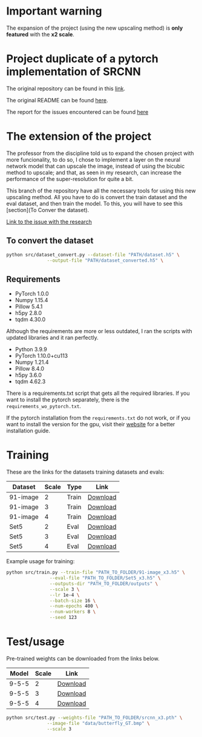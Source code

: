 # Important warning

The expansion of the project (using the new upscaling method) is **only featured** with the **x2 scale**.

# Project duplicate of a pytorch implementation of SRCNN

The original repository can be found in this [link](https://github.com/yjn870/SRCNN-pytorch).

The original README can be found [here](./ORIGINAL_README.md).

The report for the issues encountered can be found [here](./REPORT.md)

# The extension of the project

The professor from the discipline told us to expand the chosen project with more funcionality, to do so, I chose to implement a layer on the neural network model that can upscale the image, instead of using the bicubic method to upscale; and that, as seen in my research, can increase the performance of the super-resolution for quite a bit.

This branch of the repository have all the necessary tools for using this new upscaling method. All you have to do is convert the train dataset and the eval dataset, and then train the model. To this, you will have to see this [section](To Conver the dataset).

[Link to the issue with the research](https://github.com/ghastcmd/dip/issues/6)

## To convert the dataset

```bash
python src/dataset_convert.py --dataset-file "PATH/dataset.h5" \
               --output-file "PATH/dataset_converted.h5" \
```

## Requirements

- PyTorch 1.0.0
- Numpy 1.15.4
- Pillow 5.4.1
- h5py 2.8.0
- tqdm 4.30.0

Although the requirements are more or less outdated, I ran the scripts with updated libraries and it ran perfectly.

- Python 3.9.9
- PyTorch 1.10.0+cu113
- Numpy 1.21.4
- Pillow 8.4.0
- h5py 3.6.0
- tqdm 4.62.3

There is a requirements.txt script that gets all the required libraries. If you want to install the pytorch separately, there is the `requirements_wo_pytorch.txt`.

If the pytorch installation from the `requirements.txt` do not work, or if you want to install the version for the gpu, visit their [website](https://pytorch.org/get-started/locally/) for a better installation guide.

# Training

These are the links for the datasets training datasets and evals:

| Dataset | Scale | Type | Link |
|---------|-------|------|------|
| 91-image | 2 | Train | [Download](https://www.dropbox.com/s/2hsah93sxgegsry/91-image_x2.h5?dl=0) |
| 91-image | 3 | Train | [Download](https://www.dropbox.com/s/curldmdf11iqakd/91-image_x3.h5?dl=0) |
| 91-image | 4 | Train | [Download](https://www.dropbox.com/s/22afykv4amfxeio/91-image_x4.h5?dl=0) |
| Set5 | 2 | Eval | [Download](https://www.dropbox.com/s/r8qs6tp395hgh8g/Set5_x2.h5?dl=0) |
| Set5 | 3 | Eval | [Download](https://www.dropbox.com/s/58ywjac4te3kbqq/Set5_x3.h5?dl=0) |
| Set5 | 4 | Eval | [Download](https://www.dropbox.com/s/0rz86yn3nnrodlb/Set5_x4.h5?dl=0) |

Example usage for training:

```bash
python src/train.py --train-file "PATH_TO_FOLDER/91-image_x3.h5" \
                --eval-file "PATH_TO_FOLDER/Set5_x3.h5" \
                --outputs-dir "PATH_TO_FOLDER/outputs" \
                --scale 3 \
                --lr 1e-4 \
                --batch-size 16 \
                --num-epochs 400 \
                --num-workers 8 \
                --seed 123
```

# Test/usage

Pre-trained weights can be downloaded from the links below.

| Model | Scale | Link |
|-------|-------|------|
| 9-5-5 | 2 | [Download](https://www.dropbox.com/s/rxluu1y8ptjm4rn/srcnn_x2.pth?dl=0) |
| 9-5-5 | 3 | [Download](https://www.dropbox.com/s/zn4fdobm2kw0c58/srcnn_x3.pth?dl=0) |
| 9-5-5 | 4 | [Download](https://www.dropbox.com/s/pd5b2ketm0oamhj/srcnn_x4.pth?dl=0) |

```bash
python src/test.py --weights-file "PATH_TO_FOLDER/srcnn_x3.pth" \
               --image-file "data/butterfly_GT.bmp" \
               --scale 3
```